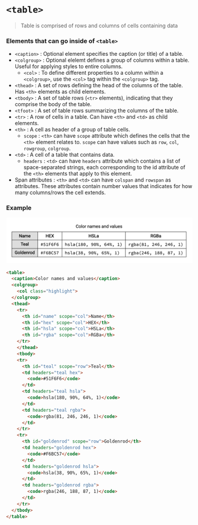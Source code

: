# `<table>`
>Table is comprised of rows and columns of cells containing data

### Elements that can go inside of `<table>`
- `<caption>` : Optional element specifies the caption (or title) of a table.
- `<colgroup>` : Optional elelemt defines a group of columns within a table. Useful for applying styles to entire columns.
  - `<col>` : To define different properties to a column within a `<colgroup>`, use the `<col>` tag within the `<colgroup>` tag.
- `<thead>` : A set of rows defining the head of the columns of the table. Has `<th>` elements as child elements.
- `<tbody>` : A set of table rows (`<tr>` elements), indicating that they comprise the body of the table.
- `<tfoot>` : A set of table rows summarizing the columns of the table.
- `<tr>` : A row of cells in a table. Can have `<th>` and `<td>` as child elements.
- `<th>` : A cell as header of a group of table cells.
  - `scope` : `<th>` can have `scope` attribute which defines the cells that the `<th>` element relates to. `scope` can have values such as `row`, `col`, `rowgroup`, `colgroup`.
- `<td>` : A cell of a table that contains data.
  - `headers` : `<td>` can have `headers` attribute which contains a list of space-separated strings, each corresponding to the id attribute of the `<th>` elements that apply to this element.
- Span attributes : `<th>` and `<td>` can have `colspan` and `rowspan` as attributes. These attributes contain number values that indicates for how many columns/rows the cell extends.


### Example

![Image of the table](../assets/table-example.png)
```html
<table>
  <caption>Color names and values</caption>
  <colgroup>
    <col class="highlight">
  </colgroup>
  <thead>
    <tr>
      <th id="name" scope="col">Name</th>
      <th id="hex" scope="col">HEX</th>
      <th id="hsla" scope="col">HSLa</th>
      <th id="rgba" scope="col">RGBa</th>
    </tr>
	</thead>
	<tbody>
    <tr>
      <th id="teal" scope="row">Teal</th>
      <td headers="teal hex">
        <code>#51F6F6</code>
      </td>
      <td headers="teal hsla">
        <code>hsla(180, 90%, 64%, 1)</code>
      </td>
      <td headers="teal rgba">
        <code>rgba(81, 246, 246, 1)</code>
      </td>
    </tr>
    <tr>
      <th id="goldenrod" scope="row">Goldenrod</th>
      <td headers="goldenrod hex">
        <code>#F6BC57</code>
      </td>
      <td headers="goldenrod hsla">
        <code>hsla(38, 90%, 65%, 1)</code>
      </td>
      <td headers="goldenrod rgba">
        <code>rgba(246, 188, 87, 1)</code>
      </td>
    </tr>
  </tbody>
</table>
```








